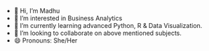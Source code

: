 - 👋 Hi, I’m Madhu
- 👀 I’m interested in Business Analytics
- 🌱 I’m currently learning advanced Python, R & Data Visualization. 
- 💞️ I’m looking to collaborate on above mentioned subjects. 
- 😄 Pronouns: She/Her


<!---
Madhu-g24/Madhu-g24 is a ✨ special ✨ repository because its `README.md` (this file) appears on your GitHub profile.
You can click the Preview link to take a look at your changes.
--->

